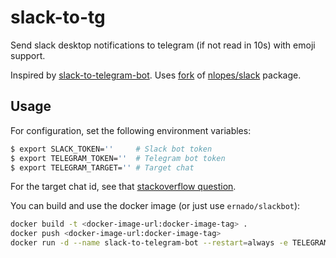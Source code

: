 # slack-to-tg
Send slack desktop notifications to telegram (if not read in 10s) with emoji support.

Inspired by [slack-to-telegram-bot](https://github.com/trestoa/slack-to-telegram-bot).
Uses [fork](https://github.com/ernado/slack) of [nlopes/slack](https://github.com/nlopes/slack) package.

## Usage

For configuration, set the following environment variables:
```bash
$ export SLACK_TOKEN=''     # Slack bot token
$ export TELEGRAM_TOKEN=''  # Telegram bot token
$ export TELEGRAM_TARGET='' # Target chat
```
For the target chat id, see that [stackoverflow question]( http://stackoverflow.com/questions/32423837/telegram-bot-how-to-get-a-group-chat-id-ruby-gem-telegram-bot).

You can build and use the docker image (or just use `ernado/slackbot`):
```bash
docker build -t <docker-image-url:docker-image-tag> .
docker push <docker-image-url:docker-image-tag>
docker run -d --name slack-to-telegram-bot --restart=always -e TELEGRAM_TOKEN='$TELEGRAM_TOKEN' -e TELEGRAM_TARGET='$TELEGRAM_TARGET' -e SLACK_TOKEN='$SLACK_TOKEN' <docker-image-url:docker-image-tag>
```
